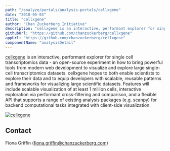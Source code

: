 ```yaml
---
path: "/analyze/portals/analysis-portals/cellxgene"
date: "2018-05-03"
title: "cellxgene"
author: "Chan Zuckerberg Initiative"
description: "cellxgene is an interactive, performant explorer for single cell transcriptomics data."
githubUrl: "https://github.com/chanzuckerberg/cellxgene"
appUrl: "https://github.com/chanzuckerberg/cellxgene"
componentName: "analysisDetail"
---
```


[cellxgene](https://github.com/chanzuckerberg/cellxgene) is an interactive, performant explorer for single cell transcriptomics data - an open-source experiment in how to bring powerful tools from modern web development to visualize and explore large single-cell transcriptomics datasets. cellxgene hopes to both enable scientists to explore their data and to equip developers with scalable, reusable patterns and frameworks for visualizing large scientific datasets. Features will include scalable visualization of at least 1 million cells, interactive exploration via performant cross-filtering and comparison, and a flexible API that supports a range of existing analysis packages (e.g. scanpy) for backend computational tasks integrated with client-side visualization.

[![cellxgene](../../_images/portals/cellxgene.png)](https://github.com/chanzuckerberg/cellxgene)

## Contact
Fiona Griffin ([fiona.griffin@chanzuckerberg.com](mailto:fiona.griffin@chanzuckerberg.com))
